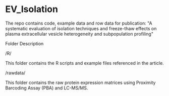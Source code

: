 # EV_Isolation

The repo contains code, example data and row data for publication: "A systematic evaluation of isolation techniques and freeze-thaw effects on plasma extracellular vesicle heterogeneity and subpopulation profiling"

Folder Description

/R/

This folder contains the R scripts and example files referenced in the article.

/rawdata/

This folder contains the raw protein expression matrices using Proximity Barcoding Assay (PBA) and LC-MS/MS.
